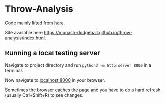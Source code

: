 # Throw-Analysis
Code mainly lifted from [here](https://github.com/tensorflow/tfjs-models/tree/master/pose-detection/demos).

Site available here https://monash-dodgeball.github.io/throw-analysis/index.html.

## Running a local testing server
Navigate to project directory and run `python3 -m http.server 8000` in a terminal.

Now navigate to [localhost:8000](localhost:8000) in your browser.

Sometimes the browser caches the page and you have to do a hard refresh (usually Ctrl+Shift+R) to see changes.
